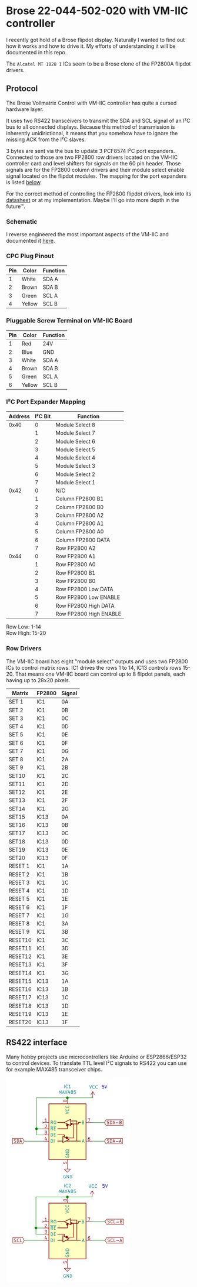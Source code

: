 # Brose 22-044-502-020 with VM-IIC controller
I recently got hold of a Brose flipdot display. Naturally I wanted to find out how it works and how to drive it. My efforts of understanding it will be documented in this repo.

The `Alcatel MT 1028 I` ICs seem to be a Brose clone of the FP2800A flipdot drivers.

## Protocol
The Brose Vollmatrix Control with VM-IIC controller has quite a cursed hardware layer.

It uses two RS422 transceivers to transmit the SDA and SCL signal of an I²C bus to all connected displays. Because this method of transmission is inherently unidirictional, it means that you somehow have to ignore the missing ACK from the I²C slaves.

3 bytes are sent via the bus to update 3 PCF8574 I²C port expanders. Connected to those are two FP2800 row drivers located on the VM-IIC controller card and level shifters for signals on the 60 pin header. Those signals are for the FP2800 column drivers and their module select enable signal located on the flipdot modules. The mapping for the port expanders is listed [below](#ic-port-expander-mapping). 

For the correct method of controlling the FP2800 flipdot drivers, look into its [datasheet](doc/fp2800-datasheet.pdf) or at my implementation. Maybe I'll go into more depth in the future™.

### Schematic 
I reverse engineered the most important aspects of the VM-IIC and documented it [here](Brose_VM-IIC_schematic/Brose_VM-IIC_schematic.pdf).

### CPC Plug Pinout
| Pin | Color  | Function |
| --- | ------ | -------- |
| 1   | White  | SDA A    |
| 2   | Brown  | SDA B    |
| 3   | Green  | SCL A    |
| 4   | Yellow | SCL B    |

### Pluggable Screw Terminal on VM-IIC Board
| Pin | Color  | Function |
| --- | ------ | -------- |
| 1   | Red    | 24V      |
| 2   | Blue   | GND      |
| 3   | White  | SDA A    |
| 4   | Brown  | SDA B    |
| 5   | Green  | SCL A    |
| 6   | Yellow | SCL B    |

### I²C Port Expander Mapping
| Address | I²C Bit | Function               |
| ------- | ------- | ---------------------- |
| 0x40    | 0       | Module Select 8        |
|         | 1       | Module Select 7        |
|         | 2       | Module Select 6        |
|         | 3       | Module Select 5        |
|         | 4       | Module Select 4        |
|         | 5       | Module Select 3        |
|         | 6       | Module Select 2        |
|         | 7       | Module Select 1        |
| 0x42    | 0       | N/C                    |
|         | 1       | Column FP2800 B1       |
|         | 2       | Column FP2800 B0       |
|         | 3       | Column FP2800 A2       |
|         | 4       | Column FP2800 A1       |
|         | 5       | Column FP2800 A0       |
|         | 6       | Column FP2800 DATA     |
|         | 7       | Row FP2800 A2          |
| 0x44    | 0       | Row FP2800 A1          |
|         | 1       | Row FP2800 A0          |
|         | 2       | Row FP2800 B1          |
|         | 3       | Row FP2800 B0          |
|         | 4       | Row FP2800 Low DATA    |
|         | 5       | Row FP2800 Low ENABLE  |
|         | 6       | Row FP2800 High DATA   |
|         | 7       | Row FP2800 High ENABLE |

Row Low: 1-14  
Row High: 15-20

### Row Drivers
The VM-IIC board has eight "module select" outputs and uses two FP2800 ICs to control matrix rows. IC1 drives the rows 1 to 14, IC13 controls rows 15-20. That means one VM-IIC board can control up to 8 flipdot panels, each having up to 28x20 pixels.

| Matrix  | FP2800  | Signal |
|-------- |-------- | ----- |
| SET 1   | IC1     | 0A    |
| SET 2   | IC1     | 0B    |
| SET 3   | IC1     | 0C    |
| SET 4   | IC1     | 0D    |
| SET 5   | IC1     | 0E    |
| SET 6   | IC1     | 0F    |
| SET 7   | IC1     | 0G    |
| SET 8   | IC1     | 2A    |
| SET 9   | IC1     | 2B    |
| SET10   | IC1     | 2C    |
| SET11   | IC1     | 2D    |
| SET12   | IC1     | 2E    |
| SET13   | IC1     | 2F    |
| SET14   | IC1     | 2G    |
| SET15   | IC13    | 0A    |
| SET16   | IC13    | 0B    |
| SET17   | IC13    | 0C    |
| SET18   | IC13    | 0D    |
| SET19   | IC13    | 0E    |
| SET20   | IC13    | 0F    |
| RESET 1 | IC1     | 1A    |
| RESET 2 | IC1     | 1B    |
| RESET 3 | IC1     | 1C    |
| RESET 4 | IC1     | 1D    |
| RESET 5 | IC1     | 1E    |
| RESET 6 | IC1     | 1F    |
| RESET 7 | IC1     | 1G    |
| RESET 8 | IC1     | 3A    |
| RESET 9 | IC1     | 3B    |
| RESET10 | IC1     | 3C    |
| RESET11 | IC1     | 3D    |
| RESET12 | IC1     | 3E    |
| RESET13 | IC1     | 3F    |
| RESET14 | IC1     | 3G    |
| RESET15 | IC13    | 1A    |
| RESET16 | IC13    | 1B    |
| RESET17 | IC13    | 1C    |
| RESET18 | IC13    | 1D    |
| RESET19 | IC13    | 1E    |
| RESET20 | IC13    | 1F    |

## RS422 interface

Many hobby projects use microcontrollers like Arduino or ESP2866/ESP32 to control devices. To translate TTL level I²C signals to RS422 you can use for example MAX485 transceiver chips.

![Transceiver schematic](./doc/RS422-transceiver.png)

